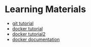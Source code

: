 # Learning Materials 
* [git tutorial](https://www.youtube.com/watch?v=8JJ101D3knE)
* [docker tutorial](https://www.youtube.com/watch?v=pTFZFxd4hOI)
* [docker tutorial2](https://www.youtube.com/watch?v=fqMOX6JJhGo&t=1166s)
* [docker documentation](https://docker-curriculum.com/)
